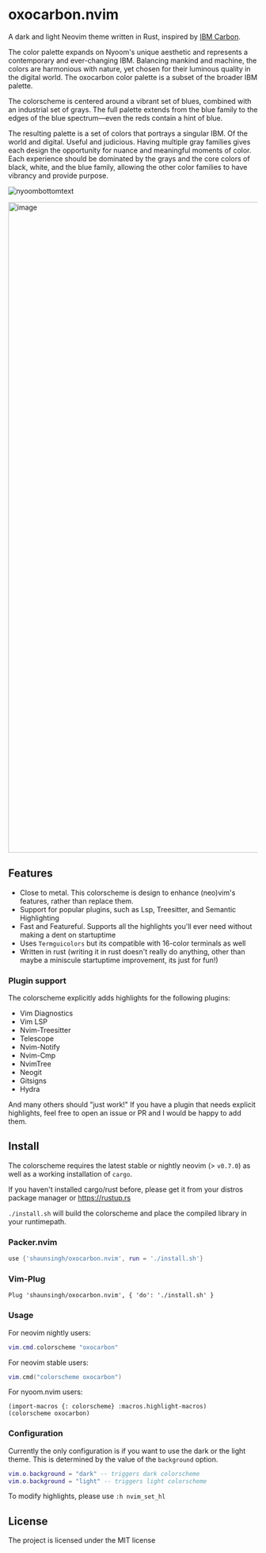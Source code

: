 # oxocarbon.nvim

A dark and light Neovim theme written in Rust, inspired by [IBM Carbon](https://carbondesignsystem.com/guidelines/color/overview/#themes).

The color palette expands on Nyoom's unique aesthetic and represents a contemporary and ever-changing IBM. Balancing mankind and machine, the colors are harmonious with nature, yet chosen for their luminous quality in the digital world. The oxocarbon color palette is a subset of the broader IBM palette. 

The colorscheme is centered around a vibrant set of blues, combined with an industrial set of grays. The full palette extends from the blue family to the edges of the blue spectrum—even the reds contain a hint of blue. 

The resulting palette is a set of colors that portrays a singular IBM. Of the world and digital. Useful and judicious. Having multiple gray families gives each design the opportunity for nuance and meaningful moments of color. Each experience should be dominated by the grays and the core colors of black, white, and the blue family, allowing the other color families to have vibrancy and provide purpose. 

![nyoombottomtext](https://user-images.githubusercontent.com/71196912/181908773-f7d7a700-d60d-47d2-a3db-3a2bbc6cd1aa.png)

<img width="1311" alt="image" src="https://user-images.githubusercontent.com/71196912/181996667-f1bf7ab0-eba2-4f80-b914-b5f48f51a03e.png">

## Features

- Close to metal. This colorscheme is design to enhance (neo)vim's features, rather than replace them.
- Support for popular plugins, such as Lsp, Treesitter, and Semantic Highlighting
- Fast and Featureful. Supports all the highlights you'll ever need without making a dent on startuptime
- Uses `Termguicolors` but its compatible with 16-color terminals as well
- Written in rust (writing it in rust doesn't really do anything, other than maybe a miniscule startuptime improvement, its just for fun!)

### Plugin support

The colorscheme explicitly adds highlights for the following plugins:
- Vim Diagnostics
- Vim LSP
- Nvim-Treesitter
- Telescope
- Nvim-Notify
- Nvim-Cmp
- NvimTree
- Neogit
- Gitsigns
- Hydra

And many others should "just work!" If you have a plugin that needs explicit highlights, feel free to open an issue or PR and I would be happy to add them.  

## Install

The colorscheme requires the latest stable or nightly neovim (> `v0.7.0`) as well as a working installation of `cargo`. 

If you haven't installed cargo/rust before, please get it from your distros package manager or https://rustup.rs

`./install.sh` will build the colorscheme and place the compiled library in your runtimepath.

### Packer.nvim

```lua
use {'shaunsingh/oxocarbon.nvim', run = './install.sh'}
```

### Vim-Plug

```vimscript
Plug 'shaunsingh/oxocarbon.nvim', { 'do': './install.sh' }
```

### Usage 

For neovim nightly users:
```lua
vim.cmd.colorscheme "oxocarbon"
```

For neovim stable users:
```lua
vim.cmd("colorscheme oxocarbon")
```

For nyoom.nvim users:
```fennel
(import-macros {: colorscheme} :macros.highlight-macros)
(colorscheme oxocarbon)
```

### Configuration

Currently the only configuration is if you want to use the dark or the light theme. This is determined by the value of the `background` option. 
```lua
vim.o.background = "dark" -- triggers dark colorscheme
vim.o.background = "light" -- triggers light colorscheme
```

To modify highlights, please use `:h nvim_set_hl`

## License 

The project is licensed under the MIT license
